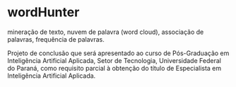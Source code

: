 # wordHunter
mineração de texto, nuvem de palavra (word cloud), associação de palavras, frequência de palavras.

Projeto de conclusão que será apresentado ao curso de Pós-Graduação em Inteligência Artificial Aplicada, Setor de Tecnologia, Universidade Federal do Paraná, como requisito parcial à obtenção do título de Especialista em Inteligência Artificial Aplicada.
